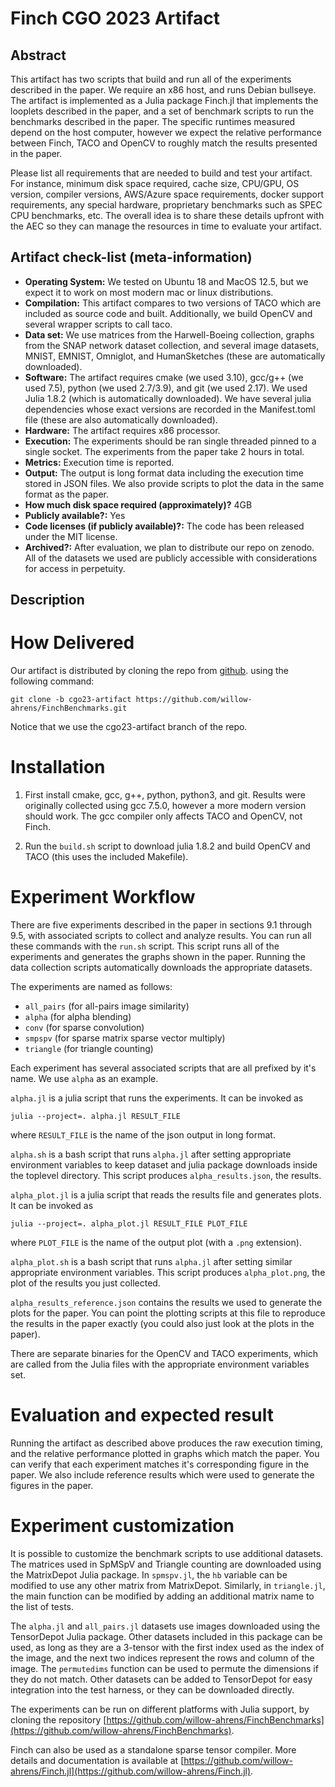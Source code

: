 # Finch CGO 2023 Artifact

## Abstract

This artifact has two scripts that build and run all of the experiments
described in the paper. We require an x86 host, and runs Debian bullseye. The
artifact is implemented as a Julia package Finch.jl that implements the looplets
described in the paper, and a set of benchmark scripts to run the benchmarks
described in the paper. The specific runtimes measured depend on the host
computer, however we expect the relative performance between Finch, TACO and
OpenCV to roughly match the results presented in the paper.

Please list all requirements that are needed to build and test your artifact.
For instance, minimum disk space required, cache size, CPU/GPU, OS version,
compiler versions, AWS/Azure space requirements, docker support requirements,
any special hardware, proprietary benchmarks such as SPEC CPU benchmarks, etc.
The overall idea is to share these details upfront with the AEC so they can
manage the resources in time to evaluate your artifact.




## Artifact check-list (meta-information)
- **Operating System:** We tested on Ubuntu 18 and MacOS 12.5, but we expect it
to work on most modern mac or linux distributions.
- **Compilation:**  This artifact compares to two versions of TACO which are
  included as source code and built. Additionally, we build OpenCV and several
  wrapper scripts to call taco.
- **Data set:** We use matrices from the Harwell-Boeing collection, graphs from
  the SNAP network dataset collection, and several image datasets, MNIST, EMNIST,
  Omniglot, and HumanSketches (these are automatically downloaded).
- **Software:** The artifact requires cmake (we used 3.10), gcc/g++ (we used
  7.5), python (we used 2.7/3.9), and git (we used 2.17).  We used Julia 1.8.2
  (which is automatically downloaded). We have several julia dependencies whose
  exact versions are recorded in the Manifest.toml file (these are also
  automatically downloaded).
- **Hardware:** The artifact requires x86 processor.
- **Execution:** The experiments should be ran single threaded pinned to a
  single socket. The experiments from the paper take 2 hours in total. 
- **Metrics:** Execution time is reported.
- **Output:** The output is long format data including the execution time stored
  in JSON files. We also provide scripts to plot the data in the same format as
  the paper.
- **How much disk space required (approximately)?** 4GB
- **Publicly available?:** Yes
- **Code licenses (if publicly available)?:** The code has been released under
  the MIT license. 
- **Archived?:** After evaluation, we plan to distribute our repo on zenodo.
All of the datasets we used are publicly accessible with considerations for
access in perpetuity.

## Description
# How Delivered
Our artifact is distributed by cloning the repo from
[github](https://github.com/willow-ahrens/FinchBenchmarks/tree/cgo23-artifact).
using the following command:

```
git clone -b cgo23-artifact https://github.com/willow-ahrens/FinchBenchmarks.git
```

Notice that we use the cgo23-artifact branch of the repo.

# Installation

1. First install cmake, gcc, g++, python, python3, and git. Results were
originally collected using gcc 7.5.0, however a more modern version should work.
The gcc compiler only affects TACO and OpenCV, not Finch.

2. Run the `build.sh` script to download julia 1.8.2 and build
OpenCV and TACO (this uses the included Makefile).


# Experiment Workflow
There are five experiments described in the paper in sections 9.1 through 9.5,
with associated scripts to collect and analyze results. You can run all these
commands with the `run.sh` script. This script runs all of the experiments and
generates the graphs shown in the paper. Running the data collection scripts
automatically downloads the appropriate datasets.

The experiments are named as follows:
  - `all_pairs` (for all-pairs image similarity)
  - `alpha` (for alpha blending)
  - `conv` (for sparse convolution)
  - `smpspv` (for sparse matrix sparse vector multiply)
  - `triangle` (for triangle counting)

Each experiment has several associated scripts that are all prefixed by it's
name. We use `alpha` as an example.

`alpha.jl` is a julia script that runs the experiments. It can be invoked as

`julia --project=. alpha.jl RESULT_FILE`

where `RESULT_FILE` is the name of the json output in long format.

`alpha.sh` is a bash script that runs `alpha.jl` after setting appropriate
environment variables to keep dataset and julia package downloads inside the
toplevel directory. This script produces `alpha_results.json`, the results.

`alpha_plot.jl` is a julia script that reads the results file and generates
plots. It can be invoked as 

`julia --project=. alpha_plot.jl RESULT_FILE PLOT_FILE`

where `PLOT_FILE` is the name of the output plot (with a `.png` extension).

`alpha_plot.sh` is a bash script that runs `alpha.jl` after setting similar
appropriate environment variables. This script produces `alpha_plot.png`,
the plot of the results you just collected.

`alpha_results_reference.json` contains the results we used to generate the
plots for the paper. You can point the plotting scripts at this file to
reproduce the results in the paper exactly (you could also just look at the
plots in the paper).

There are separate binaries for the OpenCV and TACO experiments, which are
called from the Julia files with the appropriate environment variables set. 

# Evaluation and expected result
Running the artifact as described above produces the raw execution timing, and
the relative performance plotted in graphs which match the paper. You can verify
that each experiment matches it's corresponding figure in the paper. We also
include reference results which were used to generate the figures in the paper.

# Experiment customization

It is possible to customize the benchmark scripts to use additional datasets.
The matrices used in SpMSpV and Triangle counting are downloaded using the
MatrixDepot Julia package. In `spmspv.jl`, the `hb` variable can be modified to
use any other matrix from MatrixDepot. Similarly, in `triangle.jl`, the main
function can be modified by adding an additional matrix name to the list of
tests. 

The `alpha.jl` and `all_pairs.jl` datasets use images downloaded using the
TensorDepot Julia package. Other datasets included in this package can be used,
as long as they are a 3-tensor with the first index used as the index of the
image, and the next two indices represent the rows and column of the image. The
`permutedims` function can be used to permute the dimensions if they do not
match. Other datasets can be added to TensorDepot for easy integration into the
test harness, or they can be downloaded directly. 

The experiments can be run on different platforms with Julia support, by cloning
the repository
[https://github.com/willow-ahrens/FinchBenchmarks](https://github.com/willow-ahrens/FinchBenchmarks). 

Finch can also be used as a standalone sparse tensor compiler. More details and
documentation is available at
[https://github.com/willow-ahrens/Finch.jl](https://github.com/willow-ahrens/Finch.jl).